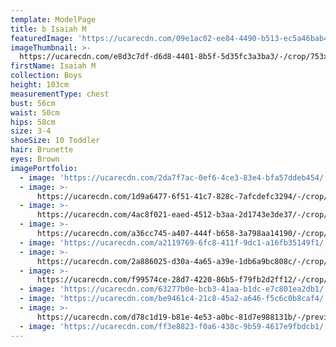```yaml
---
template: ModelPage
title: b Isaiah M
featuredImage: 'https://ucarecdn.com/09e1ac02-ee84-4490-b513-ec5a46bab42a/'
imageThumbnail: >-
  https://ucarecdn.com/e8d3c7df-d6d8-4401-8b5f-5d35fc3a3ba3/-/crop/753x1082/484,191/-/preview/
firstName: Isaiah M
collection: Boys
height: 103cm
measurementType: chest
bust: 56cm
waist: 50cm
hips: 58cm
size: 3-4
shoeSize: 10 Toddler
hair: Brunette
eyes: Brown
imagePortfolio:
  - image: 'https://ucarecdn.com/2da7f7ac-0ef6-4ce3-83e4-bfa57ddeb454/'
  - image: >-
      https://ucarecdn.com/1d9a6477-6f51-41c7-828c-7afcdefc3294/-/crop/1558x2237/75,211/-/preview/
  - image: >-
      https://ucarecdn.com/4ac8f021-eaed-4512-b3aa-2d1743e3de37/-/crop/634x867/0,84/-/preview/
  - image: >-
      https://ucarecdn.com/a36cc745-a407-444f-b658-3a798aa14190/-/crop/584x867/46,51/-/preview/
  - image: 'https://ucarecdn.com/a2119769-6fc8-411f-9dc1-a16fb35149f1/'
  - image: >-
      https://ucarecdn.com/2a886025-d30a-4a65-a39e-1db6a9bc808c/-/crop/499x781/113,119/-/preview/
  - image: >-
      https://ucarecdn.com/f99574ce-28d7-4220-86b5-f79fb2d2ff12/-/crop/1500x2483/0,183/-/preview/
  - image: 'https://ucarecdn.com/63277b0e-bcb3-41aa-b1dc-e7c801ea2db1/'
  - image: 'https://ucarecdn.com/be9461c4-21c8-45a2-a646-f5c6c0b8caf4/'
  - image: >-
      https://ucarecdn.com/d78c1d19-b81e-4e53-a0bc-81d7e988131b/-/preview/-/rotate/90/
  - image: 'https://ucarecdn.com/ff3e8823-f0a6-438c-9b59-4617e9fbdcb1/'
---
```


